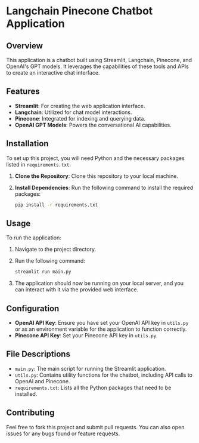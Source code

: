 
# Langchain Pinecone Chatbot Application

## Overview
This application is a chatbot built using Streamlit, Langchain, Pinecone, and OpenAI's GPT models. It leverages the capabilities of these tools and APIs to create an interactive chat interface.

## Features
- **Streamlit**: For creating the web application interface.
- **Langchain**: Utilized for chat model interactions.
- **Pinecone**: Integrated for indexing and querying data.
- **OpenAI GPT Models**: Powers the conversational AI capabilities.

## Installation
To set up this project, you will need Python and the necessary packages listed in `requirements.txt`.

1. **Clone the Repository**: Clone this repository to your local machine.

2. **Install Dependencies**: Run the following command to install the required packages:
   ```bash
   pip install -r requirements.txt
   ```

## Usage
To run the application:

1. Navigate to the project directory.

2. Run the following command:
   ```bash
   streamlit run main.py
   ```

3. The application should now be running on your local server, and you can interact with it via the provided web interface.

## Configuration
- **OpenAI API Key**: Ensure you have set your OpenAI API key in `utils.py` or as an environment variable for the application to function correctly.
- **Pinecone API Key**: Set your Pinecone API key in `utils.py`.

## File Descriptions
- `main.py`: The main script for running the Streamlit application.
- `utils.py`: Contains utility functions for the chatbot, including API calls to OpenAI and Pinecone.
- `requirements.txt`: Lists all the Python packages that need to be installed.

## Contributing
Feel free to fork this project and submit pull requests. You can also open issues for any bugs found or feature requests.
